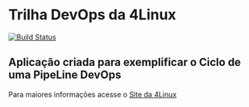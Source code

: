 # Trilha DevOps da 4Linux

<!-- Altere a Flag abaixo com sua URL do Travis -->
[![Build Status](https://travis-ci.com/JeanBNU/DevOpsLab-HelloWorld.svg?branch=master)](https://travis-ci.com/JeanBNU/DevOpsLab-HelloWorld)

## Aplicação criada para exemplificar o Ciclo de uma PipeLine DevOps


Para maiores informações acesse o [Site da 4Linux](https://www.4linux.com.br/cursos/devops)
